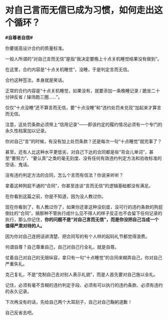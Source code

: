 # 对自己言而无信已成为习惯，如何走出这个循环？
**#自尊者自信#** 

你要提高设计合约的质量标准。

一般人所谓的“对自己言而无信”是指“我决定要晚上十点关机睡觉结果没有做到”。

在这里，合约内容是“十点关机睡觉”，没睡，于是判定言而无信。

合约这种签法，本身就是笑话。

正常的合约内容是“十点关机睡觉，如果没有，就要添加一条晚睡记录 / 跪坐二十分钟反省 / 操场跑三圈……”。

仅仅“十点没睡”还不算言而无信，要“十点没睡”和“违约处罚未兑现”加起来才算言而无信。

注意，这处罚条款必须带上“信用记录”——即该约定的履约情况必须有一个专门的永久性档案加以记录。

你对自己“言”的时候，有没有加上处罚条款？还是每次一句“十点睡觉”就完事了？

甚至，还有人比这种水平更低劣，对自己下达的合同都是些“背会儿单词”，甚至“要努力”、“要认真”之类的毫无刻度、没有任何有效违约判定方法和验收标准的空话、鬼话。

没有违约判定方法的合同，怎么个言而有信法？你说来听听？

拿着这种狗屁不通的“合同”，你甚至连谈“言而无信”的逻辑基础都没有满足。

在你看到这篇之前，你是不知道，因为没人教过你。

现在你看到了，有人教过你了，如果你还拿这种没刻度，没可行的违约条款的狗屁倒灶的“合同”，搞那种不管执行成什么见不得人的样子反正也不会留下任何记录的执行，那么你记住，**你的问题不是“对自己言而无信”，而是你没把自己当成一个值得严肃对待的人。**

因为你对自己连把话讲清楚、把合同写的有个人样的起码礼节都觉得浪费。

何谓自尊？自己尊重自己，自己对自己行全礼，就是自尊。

仗着自己对自己的无限纵容，拿只有一句“十点睡觉”的合同来糊弄自己，你对自己严重失礼。

克己复礼，不是“克制自己去对别人表示礼貌”，而是人首先要对自己施以全礼。

记住，必须有毫不含糊的违约判定手段、必须有可以执行的违约条款、必须有违约的永久记录。

下次再没有的话，先给自己两个大耳刮子，自己对自己鞠躬道歉！

自己反省去吧。